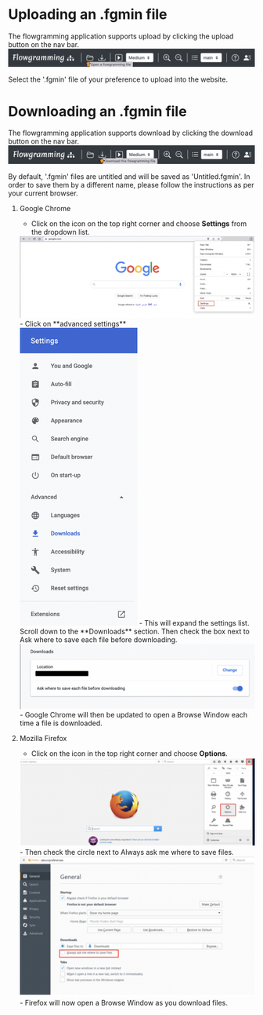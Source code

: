 # Uploading an .fgmin file
The flowgramming application supports upload by clicking the upload button on the nav bar.
<img src="images/upload.png"/>

Select the '.fgmin' file of your preference to upload into the website.


# Downloading an .fgmin file

The flowgramming application supports download by clicking the download button on the nav bar.
<img src="images/download.png"/>

By default, '.fgmin' files are untitled and will be saved as 'Untitled.fgmin'.
In order to save them by a different name, please follow the instructions as per your current browser.

1.	Google Chrome
    - Click on the icon on the top right corner and choose **Settings** from the dropdown list.
    <img src="images/google-chrome(1).png"/>
    - Click on **advanced settings**
    <br>
    <img src="images/google-chrome(2).png" width="50%" />
    - This will expand the settings list. Scroll down to the **Downloads** section. Then check the box next to Ask where to save each file before downloading.
    <img src="images/google-chrome(3).png"/>
    - Google Chrome will then be updated to open a Browse Window each time a file is downloaded.

2.  Mozilla Firefox
    - Click on the icon in the top right corner and choose **Options**.
    <img src="images/mozilla(1).png"/>
    - Then check the circle next to Always ask me where to save files.
    <img src="images/mozilla(2).png"/>
    - Firefox will now open a Browse Window as you download files.

